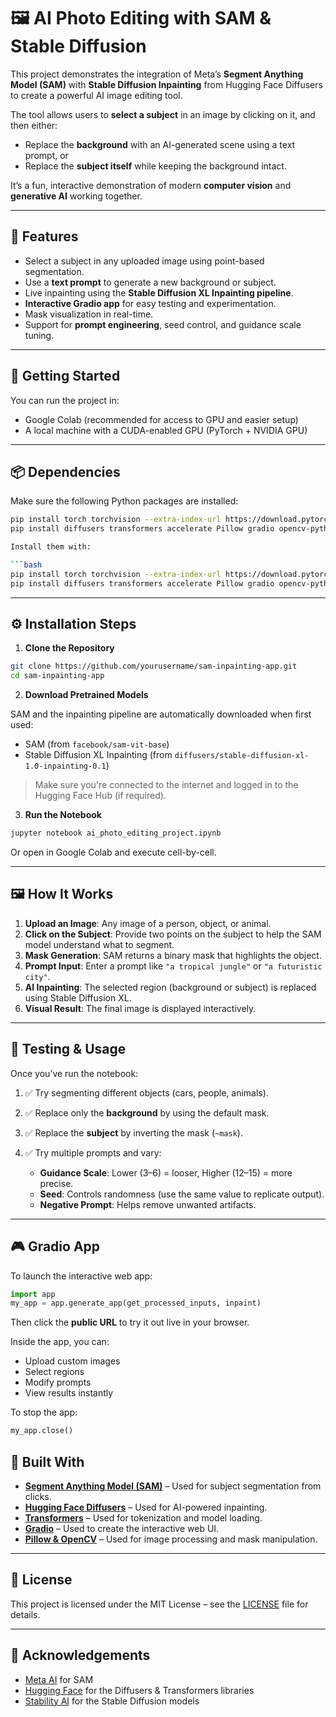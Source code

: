# 🖼️ AI Photo Editing with SAM & Stable Diffusion

This project demonstrates the integration of Meta’s **Segment Anything Model (SAM)** with **Stable Diffusion Inpainting** from Hugging Face Diffusers to create a powerful AI image editing tool.

The tool allows users to **select a subject** in an image by clicking on it, and then either:
- Replace the **background** with an AI-generated scene using a text prompt, or
- Replace the **subject itself** while keeping the background intact.

It’s a fun, interactive demonstration of modern **computer vision** and **generative AI** working together.

---

## 🌟 Features

- Select a subject in any uploaded image using point-based segmentation.
- Use a **text prompt** to generate a new background or subject.
- Live inpainting using the **Stable Diffusion XL Inpainting pipeline**.
- **Interactive Gradio app** for easy testing and experimentation.
- Mask visualization in real-time.
- Support for **prompt engineering**, seed control, and guidance scale tuning.

---

## 🚀 Getting Started

You can run the project in:
- Google Colab (recommended for access to GPU and easier setup)
- A local machine with a CUDA-enabled GPU (PyTorch + NVIDIA GPU)

---

## 📦 Dependencies

Make sure the following Python packages are installed:

```bash
pip install torch torchvision --extra-index-url https://download.pytorch.org/whl/cu118
pip install diffusers transformers accelerate Pillow gradio opencv-python matplotlib

Install them with:

```bash
pip install torch torchvision --extra-index-url https://download.pytorch.org/whl/cu118
pip install diffusers transformers accelerate Pillow gradio opencv-python matplotlib
```

---

## ⚙️ Installation Steps

1. **Clone the Repository**

```bash
git clone https://github.com/yourusername/sam-inpainting-app.git
cd sam-inpainting-app
```

2. **Download Pretrained Models**

SAM and the inpainting pipeline are automatically downloaded when first used:

* SAM (from `facebook/sam-vit-base`)
* Stable Diffusion XL Inpainting (from `diffusers/stable-diffusion-xl-1.0-inpainting-0.1`)

> Make sure you're connected to the internet and logged in to the Hugging Face Hub (if required).

3. **Run the Notebook**

```bash
jupyter notebook ai_photo_editing_project.ipynb
```

Or open in Google Colab and execute cell-by-cell.

---

## 🖼️ How It Works

1. **Upload an Image**: Any image of a person, object, or animal.
2. **Click on the Subject**: Provide two points on the subject to help the SAM model understand what to segment.
3. **Mask Generation**: SAM returns a binary mask that highlights the object.
4. **Prompt Input**: Enter a prompt like `"a tropical jungle"` or `"a futuristic city"`.
5. **AI Inpainting**: The selected region (background or subject) is replaced using Stable Diffusion XL.
6. **Visual Result**: The final image is displayed interactively.

---

## 🧪 Testing & Usage

Once you’ve run the notebook:

1. ✅ Try segmenting different objects (cars, people, animals).
2. ✅ Replace only the **background** by using the default mask.
3. ✅ Replace the **subject** by inverting the mask (`~mask`).
4. ✅ Try multiple prompts and vary:

   * **Guidance Scale**: Lower (3–6) = looser, Higher (12–15) = more precise.
   * **Seed**: Controls randomness (use the same value to replicate output).
   * **Negative Prompt**: Helps remove unwanted artifacts.

---

## 🎮 Gradio App

To launch the interactive web app:

```python
import app
my_app = app.generate_app(get_processed_inputs, inpaint)
```

Then click the **public URL** to try it out live in your browser.

Inside the app, you can:

* Upload custom images
* Select regions
* Modify prompts
* View results instantly

To stop the app:

```python
my_app.close()
```



## 🧰 Built With

* **[Segment Anything Model (SAM)](https://github.com/facebookresearch/segment-anything)** – Used for subject segmentation from clicks.
* **[Hugging Face Diffusers](https://huggingface.co/docs/diffusers)** – Used for AI-powered inpainting.
* **[Transformers](https://huggingface.co/docs/transformers)** – Used for tokenization and model loading.
* **[Gradio](https://gradio.app/)** – Used to create the interactive web UI.
* **[Pillow & OpenCV](https://pillow.readthedocs.io/)** – Used for image processing and mask manipulation.

---

## 📄 License

This project is licensed under the MIT License – see the [LICENSE](LICENSE.txt) file for details.

---

## 🙌 Acknowledgements

* [Meta AI](https://ai.facebook.com/research) for SAM
* [Hugging Face](https://huggingface.co/) for the Diffusers & Transformers libraries
* [Stability AI](https://stability.ai/) for the Stable Diffusion models


